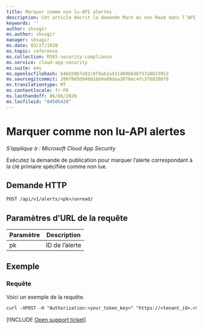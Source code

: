 ```yaml
---
title: Marquer comme non lu-API alertes
description: Cet article décrit la demande Mark As non Read dans l’API des alertes de Cloud App Security.
keywords: ''
author: shsagir
ms.author: shsagir
manager: shsagir
ms.date: 03/27/2020
ms.topic: reference
ms.collection: M365-security-compliance
ms.service: cloud-app-security
ms.suite: ems
ms.openlocfilehash: b46b50b7e82c8fdab2a431489b6d6f57a0833952
ms.sourcegitcommit: 286f8d5d940d1bb9a09daa3070ac4fc3768208f8
ms.translationtype: MT
ms.contentlocale: fr-FR
ms.lasthandoff: 06/08/2020
ms.locfileid: "84505428"
---
```

# <a name="mark-as-unread---alerts-api"></a>Marquer comme non lu-API alertes

*S’applique à : Microsoft Cloud App Security*

Exécutez la demande de publication pour marquer l’alerte correspondant à la clé primaire spécifiée comme non lue.

## <a name="http-request"></a>Demande HTTP

```rest
POST /api/v1/alerts/<pk>/unread/
```

## <a name="request-url-parameters"></a>Paramètres d’URL de la requête

| Paramètre | Description |
| --- | --- |
| pk | ID de l’alerte |

## <a name="example"></a>Exemple

### <a name="request"></a>Requête

Voici un exemple de la requête.

```rest
curl -XPOST -H "Authorization:<your_token_key>" "https://<tenant_id>.<tenant_region>.contoso.com/api/v1/alerts/<pk>/unread/"
```

[!INCLUDE [Open support ticket](includes/support.md)]
